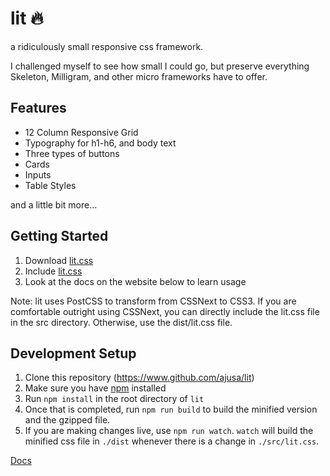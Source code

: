 # lit 🔥

a ridiculously small responsive css framework.

I challenged myself to see how small I could go, but preserve everything Skeleton, Milligram, and other micro frameworks have to offer.
## Features
* 12 Column Responsive Grid
* Typography for h1-h6, and body text
* Three types of buttons
* Cards
* Inputs
* Table Styles

and a little bit more...

## Getting Started
1. Download [lit.css](https://github.com/Ajusa/lit/blob/master/dist/lit.css)
2. Include [lit.css](https://github.com/Ajusa/lit/blob/master/dist/lit.css)
3. Look at the docs on the website below to learn usage

Note: lit uses PostCSS to transform from CSSNext to CSS3. If you are comfortable outright using CSSNext, you can directly
include the lit.css file in the src directory. Otherwise, use the dist/lit.css file.

## Development Setup
1. Clone this repository (https://www.github.com/ajusa/lit)
2. Make sure you have [npm](https://www.npmjs.com/get-npm) installed
3. Run `npm install` in the root directory of `lit`
4. Once that is completed, run `npm run build` to build the minified version and the gzipped file.
5. If you are making changes live, use `npm run watch`. `watch` will build the minified css file in `./dist` whenever there is a change in `./src/lit.css`.

[Docs](https://ajusa.github.io/lit/)
